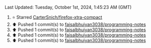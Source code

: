 <!--RECENT_ACTIVITY:last_update-->
Last Updated: Tuesday, October 1st, 2024, 1:45:23 AM (GMT)
<!--RECENT_ACTIVITY:last_update_end-->
<!--RECENT_ACTIVITY:start-->
1. ⭐ Starred [CarterSnich/firefox-xtra-compact](https://github.com/CarterSnich/firefox-xtra-compact)<br>
2. ⬆️ Pushed 1 commit(s) to [faisalbhuiyan3038/programming-notes](https://github.com/faisalbhuiyan3038/programming-notes)<br>
3. ⬆️ Pushed 1 commit(s) to [faisalbhuiyan3038/programming-notes](https://github.com/faisalbhuiyan3038/programming-notes)<br>
4. ⬆️ Pushed 1 commit(s) to [faisalbhuiyan3038/programming-notes](https://github.com/faisalbhuiyan3038/programming-notes)<br>
5. ⬆️ Pushed 1 commit(s) to [faisalbhuiyan3038/programming-notes](https://github.com/faisalbhuiyan3038/programming-notes)<br>
<!--RECENT_ACTIVITY:end-->
